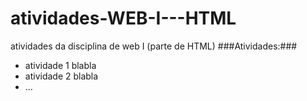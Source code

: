 # atividades-WEB-I---HTML
atividades da disciplina de web I (parte de HTML)
###Atividades:###
- atividade 1 blabla
- atividade 2 blabla
- ...
